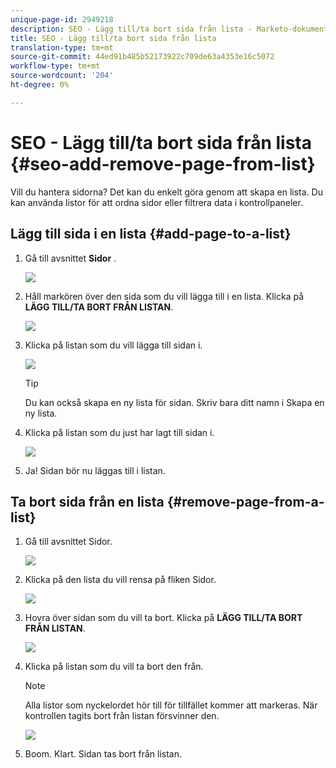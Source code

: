 ```yaml
---
unique-page-id: 2949218
description: SEO - Lägg till/ta bort sida från lista - Marketo-dokument - Produktdokumentation
title: SEO - Lägg till/ta bort sida från lista
translation-type: tm+mt
source-git-commit: 44ed91b485b52173922c709de63a4353e16c5072
workflow-type: tm+mt
source-wordcount: '204'
ht-degree: 0%

---
```



# SEO - Lägg till/ta bort sida från lista {#seo-add-remove-page-from-list}

Vill du hantera sidorna? Det kan du enkelt göra genom att skapa en lista. Du kan använda listor för att ordna sidor eller filtrera data i kontrollpaneler.

## Lägg till sida i en lista {#add-page-to-a-list}

1. Gå till avsnittet **Sidor** .

   ![](assets/image2014-9-18-13-3a2-3a49.png)

1. Håll markören över den sida som du vill lägga till i en lista. Klicka på **LÄGG TILL/TA BORT FRÅN LISTAN**.

   ![](assets/image2014-9-18-13-3a2-3a53.png)

1. Klicka på listan som du vill lägga till sidan i.

   ![](assets/image2014-9-18-13-3a3-3a13.png)

   >[!TIP]
   >
   >Du kan också skapa en ny lista för sidan. Skriv bara ditt namn i Skapa en ny lista.

1. Klicka på listan som du just har lagt till sidan i.

   ![](assets/image2014-9-18-13-3a3-3a40.png)

1. Ja! Sidan bör nu läggas till i listan.

## Ta bort sida från en lista {#remove-page-from-a-list}

1. Gå till avsnittet Sidor.

   ![](assets/image2014-9-18-13-3a3-3a45.png)

1. Klicka på den lista du vill rensa på fliken Sidor.

   ![](assets/image2014-9-18-13-3a3-3a59.png)

1. Hovra över sidan som du vill ta bort. Klicka på **LÄGG TILL/TA BORT FRÅN LISTAN**.

   ![](assets/image2014-9-18-13-3a4-3a3.png)

1. Klicka på listan som du vill ta bort den från.

   >[!NOTE]
   >
   >Alla listor som nyckelordet hör till för tillfället kommer att markeras. När kontrollen tagits bort från listan försvinner den.

   ![](assets/image2014-9-18-13-3a5-3a40.png)

1. Boom. Klart. Sidan tas bort från listan.


